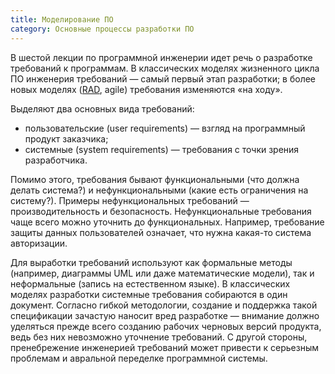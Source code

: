 ```yaml
---
title: Моделирование ПО
category: Основные процессы разработки ПО
---
```


В шестой лекции по программной инженерии идет речь о разработке требований к программам. 
В классических моделях жизненного цикла ПО инженерия требований — самый первый этап разработки; 
в более новых моделях ([RAD][1], agile) требования изменяются «на ходу».

Выделяют два основных вида требований:

  * пользовательские (user requirements) — взгляд на программный продукт заказчика;
  * системные (system requirements) — требования с точки зрения разработчика.

Помимо этого, требования бывают функциональными (что должна делать система?) и нефункциональными (какие есть ограничения на систему?).
Примеры нефункциональных требований — производительность и безопасность. Нефункциональные требования чаще всего можно уточнить 
до функциональных. Например, требование защиты данных пользователей означает, что нужна какая-то система авторизации.

Для выработки требований используют как формальные методы (например, диаграммы UML или даже математические модели), 
так и неформальные (запись на естественном языке). В классических моделях разработки системные требования собираются в один документ. 
Согласно гибкой методологии, создание и поддержка такой спецификации зачастую наносит вред разработке — 
внимание должно уделяться прежде всего созданию рабочих черновых версий продукта, ведь без них невозможно уточнение требований. 
С другой стороны, пренебрежение инженерией требований может привести к серьезным проблемам и авральной переделке программной системы.

[1]: https://en.wikipedia.org/wiki/Rapid_application_development
